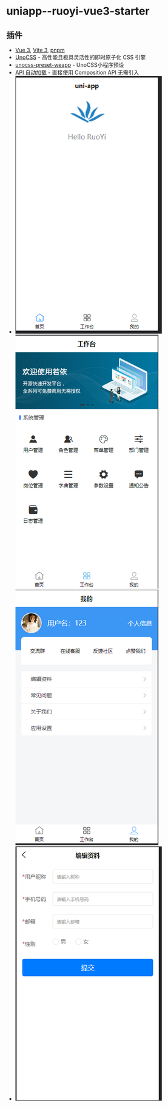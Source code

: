 # uniapp--ruoyi-vue3-starter
## 插件
* [Vue 3](https://github.com/vuejs/core), [Vite 3](https://github.com/vitejs/vite), [pnpm](https://pnpm.io/)
* [UnoCSS](https://github.com/unocss/unocss) - 高性能且极具灵活性的即时原子化 CSS 引擎
* [unocss-preset-weapp](https://github.com/MellowCo/unocss-preset-weapp) - UnoCSS小程序预设
* [API 自动加载](https://github.com/antfu/unplugin-auto-import) - 直接使用 Composition API 无需引入
* ![img.png](img.png)
![img_1.png](img_1.png)
![img_2.png](img_2.png)
* ![img_3.png](img_3.png)
